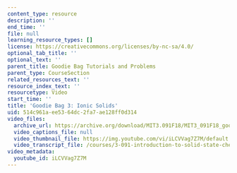 ```yaml
---
content_type: resource
description: ''
end_time: ''
file: null
learning_resource_types: []
license: https://creativecommons.org/licenses/by-nc-sa/4.0/
optional_tab_title: ''
optional_text: ''
parent_title: Goodie Bag Tutorials and Problems
parent_type: CourseSection
related_resources_text: ''
resource_index_text: ''
resourcetype: Video
start_time: ''
title: 'Goodie Bag 3: Ionic Solids'
uid: 514c961a-ee53-64dc-2fa7-ae128ff0d314
video_files:
  archive_url: https://archive.org/download/MIT3.091F18/MIT3_091F18_goodie_bag_3_300k.mp4
  video_captions_file: null
  video_thumbnail_file: https://img.youtube.com/vi/iLCVVag7Z7M/default.jpg
  video_transcript_file: /courses/3-091-introduction-to-solid-state-chemistry-fall-2018/21cc54eebb80a770b05c14f5d2773498_iLCVVag7Z7M.pdf
video_metadata:
  youtube_id: iLCVVag7Z7M
---
```


